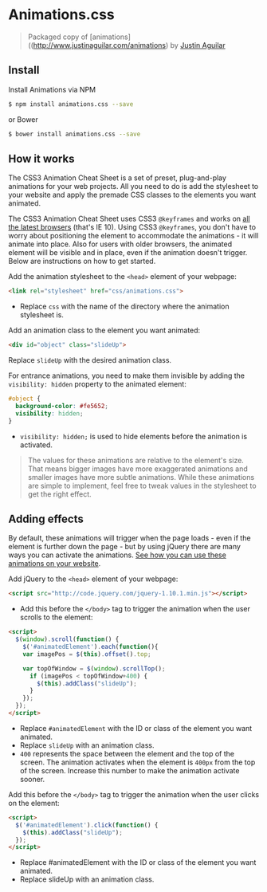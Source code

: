 # Animations.css

> Packaged copy of [animations]((http://www.justinaguilar.com/animations) by [Justin Aguilar](http://www.justinaguilar.com)

## Install

Install Animations via NPM

~~~ bash
$ npm install animations.css --save
~~~

or Bower

~~~ bash
$ bower install animations.css --save
~~~

## How it works

The CSS3 Animation Cheat Sheet is a set of preset, plug-and-play animations for your web projects. All you need to do is add the stylesheet to your website and apply the premade CSS classes to the elements you want animated.

The CSS3 Animation Cheat Sheet uses CSS3 `@keyframes` and works on [all the latest browsers](http://www.w3schools.com/cssref/css3_pr_animation-keyframes.asp) (that's IE 10). Using CSS3 `@keyframes`, you don't have to worry about positioning the element to accommodate the animations - it will animate into place. Also for users with older browsers, the animated element will be visible and in place, even if the animation doesn't trigger. Below are instructions on how to get started.

Add the animation stylesheet to the `<head>` element of your webpage:

~~~ html
<link rel="stylesheet" href="css/animations.css">
~~~

- Replace `css` with the name of the directory where the animation stylesheet is.

Add an animation class to the element you want animated:

~~~ html
<div id="object" class="slideUp">
~~~

Replace `slideUp` with the desired animation class.

For entrance animations, you need to make them invisible by adding the `visibility: hidden` property to the animated element:

~~~ css
#object {
  background-color: #fe5652;
  visibility: hidden;
}
~~~

- `visibility: hidden;` is used to hide elements before the animation is activated.

> The values for these animations are relative to the element's size. That means bigger images have more exaggerated animations and smaller images have more subtle animations. While these animations are simple to implement, feel free to tweak values in the stylesheet to get the right effect.

## Adding effects

By default, these animations will trigger when the page loads - even if the element is further down the page - but by using jQuery there are many ways you can activate the animations. [See how you can use these animations on your website](http://www.justinaguilar.com/animations/scrolling.html).

Add jQuery to the `<head>` element of your webpage:

~~~ html
<script src="http://code.jquery.com/jquery-1.10.1.min.js"></script>
~~~

- Add this before the `</body>` tag to trigger the animation when the user scrolls to the element:

~~~ html
<script>
  $(window).scroll(function() {
    $('#animatedElement').each(function(){
    var imagePos = $(this).offset().top;

    var topOfWindow = $(window).scrollTop();
      if (imagePos < topOfWindow+400) {
        $(this).addClass("slideUp");
      }
    });
  });
</script>
~~~

- Replace `#animatedElement` with the ID or class of the element you want animated.
- Replace `slideUp` with an animation class.
- `400` represents the space between the element and the top of the screen. The animation activates when the element is `400px` from the top of the screen. Increase this number to make the animation activate sooner.

Add this before the `</body>` tag to trigger the animation when the user clicks on the element:

~~~ html
<script>
  $('#animatedElement').click(function() {
    $(this).addClass("slideUp");
  });
</script>
~~~

- Replace #animatedElement with the ID or class of the element you want animated.
- Replace slideUp with an animation class.

